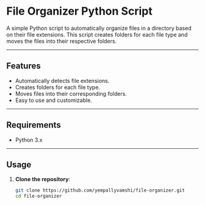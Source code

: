 # File Organizer Python Script

A simple Python script to automatically organize files in a directory based on their file extensions. This script creates folders for each file type and moves the files into their respective folders.

---

## Features

- Automatically detects file extensions.
- Creates folders for each file type.
- Moves files into their corresponding folders.
- Easy to use and customizable.

---

## Requirements

- Python 3.x

---

## Usage

1. **Clone the repository**:
   ```bash
   git clone https://github.com/yempallyvamshi/file-organizer.git
   cd file-organizer
